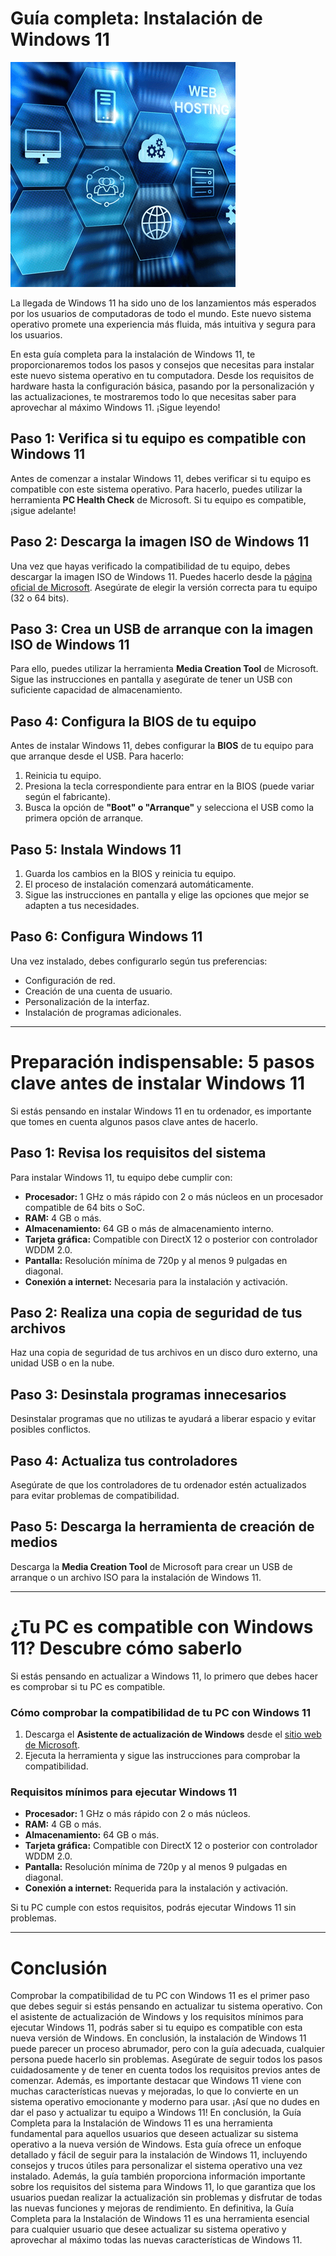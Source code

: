 # Guía completa: Instalación de Windows 11

![Windows11](windows.png)

La llegada de Windows 11 ha sido uno de los lanzamientos más esperados por los usuarios de computadoras de todo el mundo. Este nuevo sistema operativo promete una experiencia más fluida, más intuitiva y segura para los usuarios. 

En esta guía completa para la instalación de Windows 11, te proporcionaremos todos los pasos y consejos que necesitas para instalar este nuevo sistema operativo en tu computadora. Desde los requisitos de hardware hasta la configuración básica, pasando por la personalización y las actualizaciones, te mostraremos todo lo que necesitas saber para aprovechar al máximo Windows 11. ¡Sigue leyendo!

## Paso 1: Verifica si tu equipo es compatible con Windows 11
Antes de comenzar a instalar Windows 11, debes verificar si tu equipo es compatible con este sistema operativo. Para hacerlo, puedes utilizar la herramienta **PC Health Check** de Microsoft. Si tu equipo es compatible, ¡sigue adelante!

## Paso 2: Descarga la imagen ISO de Windows 11
Una vez que hayas verificado la compatibilidad de tu equipo, debes descargar la imagen ISO de Windows 11. Puedes hacerlo desde la [página oficial de Microsoft](https://www.microsoft.com). Asegúrate de elegir la versión correcta para tu equipo (32 o 64 bits).

## Paso 3: Crea un USB de arranque con la imagen ISO de Windows 11
Para ello, puedes utilizar la herramienta **Media Creation Tool** de Microsoft. Sigue las instrucciones en pantalla y asegúrate de tener un USB con suficiente capacidad de almacenamiento.

## Paso 4: Configura la BIOS de tu equipo
Antes de instalar Windows 11, debes configurar la **BIOS** de tu equipo para que arranque desde el USB. Para hacerlo:

1. Reinicia tu equipo.
2. Presiona la tecla correspondiente para entrar en la BIOS (puede variar según el fabricante).
3. Busca la opción de **"Boot" o "Arranque"** y selecciona el USB como la primera opción de arranque.

## Paso 5: Instala Windows 11
1. Guarda los cambios en la BIOS y reinicia tu equipo.
2. El proceso de instalación comenzará automáticamente.
3. Sigue las instrucciones en pantalla y elige las opciones que mejor se adapten a tus necesidades.

## Paso 6: Configura Windows 11
Una vez instalado, debes configurarlo según tus preferencias:
- Configuración de red.
- Creación de una cuenta de usuario.
- Personalización de la interfaz.
- Instalación de programas adicionales.

---

# Preparación indispensable: 5 pasos clave antes de instalar Windows 11

Si estás pensando en instalar Windows 11 en tu ordenador, es importante que tomes en cuenta algunos pasos clave antes de hacerlo.

## Paso 1: Revisa los requisitos del sistema
Para instalar Windows 11, tu equipo debe cumplir con:
- **Procesador:** 1 GHz o más rápido con 2 o más núcleos en un procesador compatible de 64 bits o SoC.
- **RAM:** 4 GB o más.
- **Almacenamiento:** 64 GB o más de almacenamiento interno.
- **Tarjeta gráfica:** Compatible con DirectX 12 o posterior con controlador WDDM 2.0.
- **Pantalla:** Resolución mínima de 720p y al menos 9 pulgadas en diagonal.
- **Conexión a internet:** Necesaria para la instalación y activación.

## Paso 2: Realiza una copia de seguridad de tus archivos
Haz una copia de seguridad de tus archivos en un disco duro externo, una unidad USB o en la nube.

## Paso 3: Desinstala programas innecesarios
Desinstalar programas que no utilizas te ayudará a liberar espacio y evitar posibles conflictos.

## Paso 4: Actualiza tus controladores
Asegúrate de que los controladores de tu ordenador estén actualizados para evitar problemas de compatibilidad.

## Paso 5: Descarga la herramienta de creación de medios
Descarga la **Media Creation Tool** de Microsoft para crear un USB de arranque o un archivo ISO para la instalación de Windows 11.

---

# ¿Tu PC es compatible con Windows 11? Descubre cómo saberlo

Si estás pensando en actualizar a Windows 11, lo primero que debes hacer es comprobar si tu PC es compatible.

### Cómo comprobar la compatibilidad de tu PC con Windows 11

1. Descarga el **Asistente de actualización de Windows** desde el [sitio web de Microsoft](https://www.microsoft.com).
2. Ejecuta la herramienta y sigue las instrucciones para comprobar la compatibilidad.

### Requisitos mínimos para ejecutar Windows 11

- **Procesador:** 1 GHz o más rápido con 2 o más núcleos.
- **RAM:** 4 GB o más.
- **Almacenamiento:** 64 GB o más.
- **Tarjeta gráfica:** Compatible con DirectX 12 o posterior con controlador WDDM 2.0.
- **Pantalla:** Resolución mínima de 720p y al menos 9 pulgadas en diagonal.
- **Conexión a internet:** Requerida para la instalación y activación.

Si tu PC cumple con estos requisitos, podrás ejecutar Windows 11 sin problemas.

---

# Conclusión

Comprobar la compatibilidad de tu PC con Windows 11 es el primer paso que debes seguir si estás pensando en actualizar tu sistema operativo. Con el asistente de actualización de Windows y los requisitos mínimos para ejecutar Windows 11, podrás saber si tu equipo es compatible con esta nueva versión de Windows.
En conclusión, la instalación de Windows 11 puede parecer un proceso abrumador, pero con la guía adecuada, cualquier persona puede hacerlo sin problemas. Asegúrate de seguir todos los pasos cuidadosamente y de tener en cuenta todos los requisitos previos antes de comenzar. Además, es importante destacar que Windows 11 viene con muchas características nuevas y mejoradas, lo que lo convierte en un sistema operativo emocionante y moderno para usar. ¡Así que no dudes en dar el paso y actualizar tu equipo a Windows 11!
En conclusión, la Guía Completa para la Instalación de Windows 11 es una herramienta fundamental para aquellos usuarios que deseen actualizar su sistema operativo a la nueva versión de Windows. Esta guía ofrece un enfoque detallado y fácil de seguir para la instalación de Windows 11, incluyendo consejos y trucos útiles para personalizar el sistema operativo una vez instalado.
Además, la guía también proporciona información importante sobre los requisitos del sistema para Windows 11, lo que garantiza que los usuarios puedan realizar la actualización sin problemas y disfrutar de todas las nuevas funciones y mejoras de rendimiento.
En definitiva, la Guía Completa para la Instalación de Windows 11 es una herramienta esencial para cualquier usuario que desee actualizar su sistema operativo y aprovechar al máximo todas las nuevas características de Windows 11.


